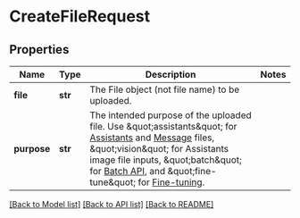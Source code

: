 # CreateFileRequest

## Properties
Name | Type | Description | Notes
------------ | ------------- | ------------- | -------------
**file** | **str** | The File object (not file name) to be uploaded.  | 
**purpose** | **str** | The intended purpose of the uploaded file.  Use \&quot;assistants\&quot; for [Assistants](/docs/api-reference/assistants) and [Message](/docs/api-reference/messages) files, \&quot;vision\&quot; for Assistants image file inputs, \&quot;batch\&quot; for [Batch API](/docs/guides/batch), and \&quot;fine-tune\&quot; for [Fine-tuning](/docs/api-reference/fine-tuning).  | 

[[Back to Model list]](../README.md#documentation-for-models) [[Back to API list]](../README.md#documentation-for-api-endpoints) [[Back to README]](../README.md)

